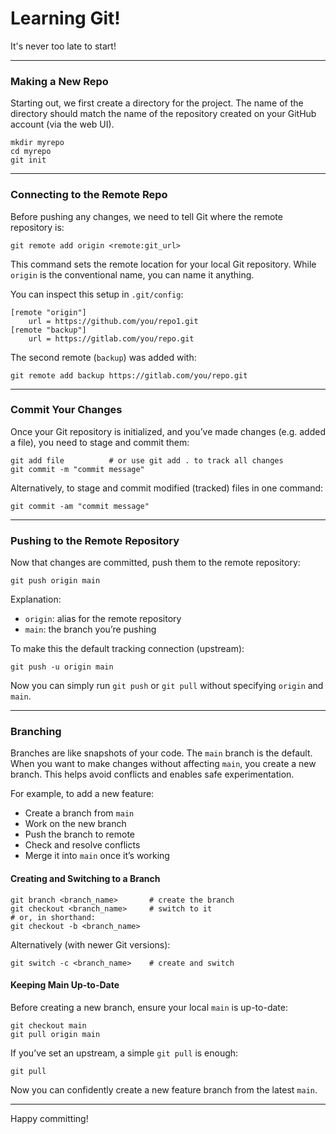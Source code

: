 # Learning Git!

It's never too late to start!

---

### Making a New Repo

Starting out, we first create a directory for the project. The name of the directory should match the name of the repository created on your GitHub account (via the web UI).

```
mkdir myrepo
cd myrepo
git init
```

---

### Connecting to the Remote Repo

Before pushing any changes, we need to tell Git where the remote repository is:

```
git remote add origin <remote:git_url>
```

This command sets the remote location for your local Git repository. While `origin` is the conventional name, you can name it anything.

You can inspect this setup in `.git/config`:

```
[remote "origin"]
    url = https://github.com/you/repo1.git
[remote "backup"]
    url = https://gitlab.com/you/repo.git
```

The second remote (`backup`) was added with:

```
git remote add backup https://gitlab.com/you/repo.git
```

---

### Commit Your Changes

Once your Git repository is initialized, and you’ve made changes (e.g. added a file), you need to stage and commit them:

```
git add file          # or use git add . to track all changes
git commit -m "commit message"
```

Alternatively, to stage and commit modified (tracked) files in one command:

```
git commit -am "commit message"
```

---

### Pushing to the Remote Repository

Now that changes are committed, push them to the remote repository:

```
git push origin main
```

Explanation:

- `origin`: alias for the remote repository
- `main`: the branch you’re pushing

To make this the default tracking connection (upstream):

```
git push -u origin main
```

Now you can simply run `git push` or `git pull` without specifying `origin` and `main`.

---

### Branching

Branches are like snapshots of your code. The `main` branch is the default. When you want to make changes without affecting `main`, you create a new branch. This helps avoid conflicts and enables safe experimentation.

For example, to add a new feature:

- Create a branch from `main`
- Work on the new branch
- Push the branch to remote
- Check and resolve conflicts
- Merge it into `main` once it’s working

#### Creating and Switching to a Branch

```
git branch <branch_name>       # create the branch
git checkout <branch_name>     # switch to it
# or, in shorthand:
git checkout -b <branch_name>
```

Alternatively (with newer Git versions):

```
git switch -c <branch_name>    # create and switch
```

#### Keeping Main Up-to-Date

Before creating a new branch, ensure your local `main` is up-to-date:

```
git checkout main
git pull origin main
```

If you’ve set an upstream, a simple `git pull` is enough:

```
git pull
```

Now you can confidently create a new feature branch from the latest `main`.

---

Happy committing!
